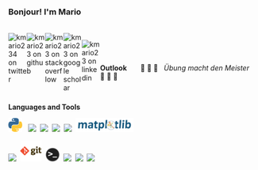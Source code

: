 ### Bonjour! I'm Mario

<br/>
<a href="https://twitter.com/kmario234">
  <img align="left" alt="kmario234 on twitter" width="37px" src="https://abs.twimg.com/responsive-web/web/icon-ios.8ea219d4.png" />
</a>

<a href="https://github.com/kmario23">
  <img align="left" alt="kmario23 on github" width="37px" src="https://github.githubassets.com/pinned-octocat.svg" />
</a>

<a href="https://stackoverflow.com/users/2956066/kmario23">
  <img align="left" alt="kmario23 on stackoverflow" width="37px" src="https://cdn.sstatic.net/Sites/stackoverflow/Img/apple-touch-icon.png?v=c78bd457575a" />
</a> 

<a href="https://scholar.google.com/citations?user=hCuKIr4AAAAJ">
  <img align="left" alt="kmario23 on google scholar" width="37px" src="https://scholar.google.com/favicon.ico" />
</a>

<a href="https://www.linkedin.com/in/kmario23"><img align="left" alt="kmario23 on linkedin" width="37px" src="https://static.licdn.com/scds/common/u/images/logos/favicons/v1/favicon.ico" /> </a>



<br /><br />



**Outlook** &nbsp;&nbsp;&nbsp;&nbsp;&nbsp;  :horse: :horse: :horse: &nbsp; *Übung macht den Meister* &nbsp; :horse_racing: :horse_racing: :horse_racing:

<br />



**Languages and Tools**  

<code><img height="28" src="https://raw.githubusercontent.com/python/cpython/master/PC/icons/logox128.png"></code> &nbsp; <code><img height="37" src="https://raw.githubusercontent.com/numpy/numpy/master/branding/icons/primary/numpylogo.png"></code>&nbsp;&nbsp;<code><img height="21" src="https://raw.githubusercontent.com/pytorch/pytorch/master/docs/source/_static/img/pytorch-logo-dark.png"></code>&nbsp;&nbsp;<code><img height="23" src="https://www.gstatic.com/devrel-devsite/prod/v2e3f09d6e6536badfdb5bf4153d08404c10f0bdcdc9056b4896a90327dc2c4ff/tensorflow/images/lockup.svg"></code>&nbsp;&nbsp;<code><img height="28" src="https://raw.githubusercontent.com/scikit-learn/scikit-learn/master/doc/logos/scikit-learn-logo-notext.png"></code>&nbsp;&nbsp;<code><img height="28" src="https://raw.githubusercontent.com/matplotlib/matplotlib/57c8baaf85f0cfd44a27ef834dc971128b7f8ee4/doc/_static/logo2.svg"></code>&nbsp;

<code><img height="28" src="https://raw.githubusercontent.com/jupyter/jupyter.github.io/459acf4446fc58f58d556cdac833d28b823e1125/assets/nav_logo.svg"></code>&nbsp;&nbsp;<code><img height="43" src="https://raw.githubusercontent.com/github/explore/80688e429a7d4ef2fca1e82350fe8e3517d3494d/topics/git/git.png"></code>&nbsp;&nbsp;<code><img height="28" src="https://raw.githubusercontent.com/github/explore/80688e429a7d4ef2fca1e82350fe8e3517d3494d/topics/terminal/terminal.png"></code>&nbsp;&nbsp;<code><img height="28" src="https://raw.githubusercontent.com/vim/vim/master/runtime/vimlogo.gif"></code>&nbsp;&nbsp;<code><img height="37" src="https://www.latex-project.org/img/latex-project-logo.svg"></code>&nbsp;&nbsp;<code><img height="37" src="https://raw.githubusercontent.com/torvalds/linux/master/Documentation/logo.gif"></code>


